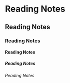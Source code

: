 # Reading Notes
## Reading Notes
### Reading Notes
#### Reading Notes
##### Reading Notes
###### Reading Notes
